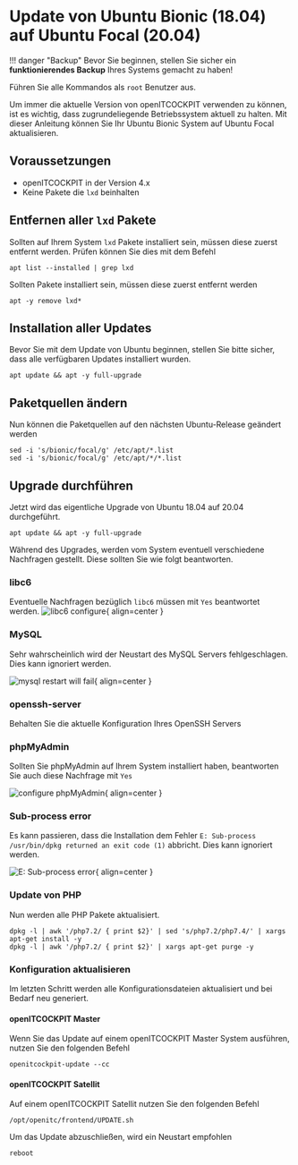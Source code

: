 # Update von Ubuntu Bionic (18.04) auf Ubuntu Focal (20.04)

!!! danger "Backup"
    Bevor Sie beginnen, stellen Sie sicher ein **funktionierendes Backup** Ihres Systems gemacht zu haben!

Führen Sie alle Kommandos als `root` Benutzer aus.

Um immer die aktuelle Version von openITCOCKPIT verwenden zu können, ist es wichtig, dass zugrundeliegende Betriebssystem aktuell zu halten.
Mit dieser Anleitung können Sie Ihr Ubuntu Bionic System auf Ubuntu Focal aktualisieren.

##  Voraussetzungen
 -  openITCOCKPIT in der Version 4.x
 -  Keine Pakete die `lxd` beinhalten

## Entfernen aller `lxd` Pakete
Sollten auf Ihrem System `lxd` Pakete installiert sein, müssen diese zuerst entfernt werden. Prüfen können Sie dies mit dem Befehl
```
apt list --installed | grep lxd
```

Sollten Pakete installiert sein, müssen diese zuerst entfernt werden
```
apt -y remove lxd*
```

## Installation aller Updates
Bevor Sie mit dem Update von Ubuntu beginnen, stellen Sie bitte sicher, dass alle verfügbaren Updates installiert wurden.

```
apt update && apt -y full-upgrade
```

## Paketquellen ändern
Nun können die Paketquellen auf den nächsten Ubuntu-Release geändert werden
```
sed -i 's/bionic/focal/g' /etc/apt/*.list
sed -i 's/bionic/focal/g' /etc/apt/*/*.list
```

## Upgrade durchführen
Jetzt wird das eigentliche Upgrade von Ubuntu 18.04 auf 20.04 durchgeführt.
```
apt update && apt -y full-upgrade
```

Während des Upgrades, werden vom System eventuell verschiedene Nachfragen gestellt. Diese sollten Sie wie folgt beantworten.

### libc6
Eventuelle Nachfragen bezüglich `libc6` müssen mit `Yes` beantwortet werden.
![libc6 configure](/images/updates/ubuntu-bionic/libc6.png){ align=center }

### MySQL
Sehr wahrscheinlich wird der Neustart des MySQL Servers fehlgeschlagen. Dies kann ignoriert werden.

![mysql restart will fail](/images/updates/ubuntu-bionic/mysql.png){ align=center }

### openssh-server
Behalten Sie die aktuelle Konfiguration Ihres OpenSSH Servers

### phpMyAdmin
Sollten Sie phpMyAdmin auf Ihrem System installiert haben, beantworten Sie auch diese Nachfrage mit `Yes`

![configure phpMyAdmin](/images/updates/ubuntu-bionic/mysql.png){ align=center }

### Sub-process error
Es kann passieren, dass die Installation dem Fehler `E: Sub-process /usr/bin/dpkg returned an exit code (1)` abbricht.
Dies kann ignoriert werden.

![E: Sub-process error](/images/updates/ubuntu-bionic/fehler.png){ align=center }

### Update von PHP
Nun werden alle PHP Pakete aktualisiert.
```
dpkg -l | awk '/php7.2/ { print $2}' | sed 's/php7.2/php7.4/' | xargs apt-get install -y
dpkg -l | awk '/php7.2/ { print $2}' | xargs apt-get purge -y
```

### Konfiguration aktualisieren
Im letzten Schritt werden alle Konfigurationsdateien aktualisiert und bei Bedarf neu generiert.

#### openITCOCKPIT Master
Wenn Sie das Update auf einem openITCOCKPIT Master System ausführen, nutzen Sie den folgenden Befehl
```
openitcockpit-update --cc
```

#### openITCOCKPIT Satellit
Auf einem openITCOCKPIT Satellit nutzen Sie den folgenden Befehl
```
/opt/openitc/frontend/UPDATE.sh
```

Um das Update abzuschließen, wird ein Neustart empfohlen
```
reboot
```
